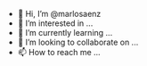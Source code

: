 - 👋 Hi, I’m @marlosaenz
- 👀 I’m interested in ...
- 🌱 I’m currently learning ...
- 💞️ I’m looking to collaborate on ...
- 📫 How to reach me ...

<!---
marlosaenz/marlosaenz is a ✨ special ✨ repository because its `README.md` (this file) appears on your GitHub profile.
You can click the Preview link to take a look at your changes.
--->
